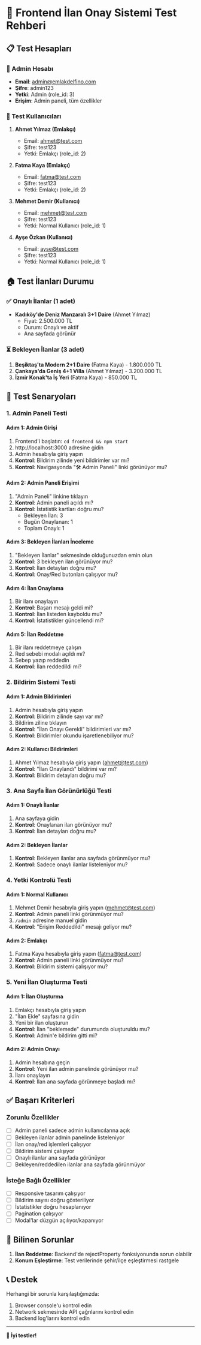 # 🧪 Frontend İlan Onay Sistemi Test Rehberi

## 📋 Test Hesapları

### 🔑 Admin Hesabı
- **Email**: admin@emlakdelfino.com
- **Şifre**: admin123
- **Yetki**: Admin (role_id: 3)
- **Erişim**: Admin paneli, tüm özellikler

### 👤 Test Kullanıcıları
1. **Ahmet Yılmaz (Emlakçı)**
   - Email: ahmet@test.com
   - Şifre: test123
   - Yetki: Emlakçı (role_id: 2)

2. **Fatma Kaya (Emlakçı)**
   - Email: fatma@test.com
   - Şifre: test123
   - Yetki: Emlakçı (role_id: 2)

3. **Mehmet Demir (Kullanıcı)**
   - Email: mehmet@test.com
   - Şifre: test123
   - Yetki: Normal Kullanıcı (role_id: 1)

4. **Ayşe Özkan (Kullanıcı)**
   - Email: ayse@test.com
   - Şifre: test123
   - Yetki: Normal Kullanıcı (role_id: 1)

## 🏠 Test İlanları Durumu

### ✅ Onaylı İlanlar (1 adet)
- **Kadıköy'de Deniz Manzaralı 3+1 Daire** (Ahmet Yılmaz)
  - Fiyat: 2.500.000 TL
  - Durum: Onaylı ve aktif
  - Ana sayfada görünür

### ⏳ Bekleyen İlanlar (3 adet)
1. **Beşiktaş'ta Modern 2+1 Daire** (Fatma Kaya) - 1.800.000 TL
2. **Çankaya'da Geniş 4+1 Villa** (Ahmet Yılmaz) - 3.200.000 TL
3. **İzmir Konak'ta İş Yeri** (Fatma Kaya) - 850.000 TL

## 🎯 Test Senaryoları

### 1. Admin Paneli Testi

#### Adım 1: Admin Girişi
1. Frontend'i başlatın: `cd frontend && npm start`
2. http://localhost:3000 adresine gidin
3. Admin hesabıyla giriş yapın
4. **Kontrol**: Bildirim zilinde yeni bildirimler var mı?
5. **Kontrol**: Navigasyonda "🛠️ Admin Paneli" linki görünüyor mu?

#### Adım 2: Admin Paneli Erişimi
1. "Admin Paneli" linkine tıklayın
2. **Kontrol**: Admin paneli açıldı mı?
3. **Kontrol**: İstatistik kartları doğru mu?
   - Bekleyen İlan: 3
   - Bugün Onaylanan: 1
   - Toplam Onaylı: 1

#### Adım 3: Bekleyen İlanları İnceleme
1. "Bekleyen İlanlar" sekmesinde olduğunuzdan emin olun
2. **Kontrol**: 3 bekleyen ilan görünüyor mu?
3. **Kontrol**: İlan detayları doğru mu?
4. **Kontrol**: Onay/Red butonları çalışıyor mu?

#### Adım 4: İlan Onaylama
1. Bir ilanı onaylayın
2. **Kontrol**: Başarı mesajı geldi mi?
3. **Kontrol**: İlan listeden kayboldu mu?
4. **Kontrol**: İstatistikler güncellendi mi?

#### Adım 5: İlan Reddetme
1. Bir ilanı reddetmeye çalışın
2. Red sebebi modalı açıldı mı?
3. Sebep yazıp reddedin
4. **Kontrol**: İlan reddedildi mi?

### 2. Bildirim Sistemi Testi

#### Adım 1: Admin Bildirimleri
1. Admin hesabıyla giriş yapın
2. **Kontrol**: Bildirim zilinde sayı var mı?
3. Bildirim ziline tıklayın
4. **Kontrol**: "İlan Onayı Gerekli" bildirimleri var mı?
5. **Kontrol**: Bildirimler okundu işaretlenebiliyor mu?

#### Adım 2: Kullanıcı Bildirimleri
1. Ahmet Yılmaz hesabıyla giriş yapın (ahmet@test.com)
2. **Kontrol**: "İlan Onaylandı" bildirimi var mı?
3. **Kontrol**: Bildirim detayları doğru mu?

### 3. Ana Sayfa İlan Görünürlüğü Testi

#### Adım 1: Onaylı İlanlar
1. Ana sayfaya gidin
2. **Kontrol**: Onaylanan ilan görünüyor mu?
3. **Kontrol**: İlan detayları doğru mu?

#### Adım 2: Bekleyen İlanlar
1. **Kontrol**: Bekleyen ilanlar ana sayfada görünmüyor mu?
2. **Kontrol**: Sadece onaylı ilanlar listeleniyor mu?

### 4. Yetki Kontrolü Testi

#### Adım 1: Normal Kullanıcı
1. Mehmet Demir hesabıyla giriş yapın (mehmet@test.com)
2. **Kontrol**: Admin paneli linki görünmüyor mu?
3. `/admin` adresine manuel gidin
4. **Kontrol**: "Erişim Reddedildi" mesajı geliyor mu?

#### Adım 2: Emlakçı
1. Fatma Kaya hesabıyla giriş yapın (fatma@test.com)
2. **Kontrol**: Admin paneli linki görünmüyor mu?
3. **Kontrol**: Bildirim sistemi çalışıyor mu?

### 5. Yeni İlan Oluşturma Testi

#### Adım 1: İlan Oluşturma
1. Emlakçı hesabıyla giriş yapın
2. "İlan Ekle" sayfasına gidin
3. Yeni bir ilan oluşturun
4. **Kontrol**: İlan "beklemede" durumunda oluşturuldu mu?
5. **Kontrol**: Admin'e bildirim gitti mi?

#### Adım 2: Admin Onayı
1. Admin hesabına geçin
2. **Kontrol**: Yeni ilan admin panelinde görünüyor mu?
3. İlanı onaylayın
4. **Kontrol**: İlan ana sayfada görünmeye başladı mı?

## ✅ Başarı Kriterleri

### Zorunlu Özellikler
- [ ] Admin paneli sadece admin kullanıcılarına açık
- [ ] Bekleyen ilanlar admin panelinde listeleniyor
- [ ] İlan onay/red işlemleri çalışıyor
- [ ] Bildirim sistemi çalışıyor
- [ ] Onaylı ilanlar ana sayfada görünüyor
- [ ] Bekleyen/reddedilen ilanlar ana sayfada görünmüyor

### İsteğe Bağlı Özellikler
- [ ] Responsive tasarım çalışıyor
- [ ] Bildirim sayısı doğru gösteriliyor
- [ ] İstatistikler doğru hesaplanıyor
- [ ] Pagination çalışıyor
- [ ] Modal'lar düzgün açılıyor/kapanıyor

## 🐛 Bilinen Sorunlar

1. **İlan Reddetme**: Backend'de rejectProperty fonksiyonunda sorun olabilir
2. **Konum Eşleştirme**: Test verilerinde şehir/ilçe eşleştirmesi rastgele

## 📞 Destek

Herhangi bir sorunla karşılaştığınızda:
1. Browser console'u kontrol edin
2. Network sekmesinde API çağrılarını kontrol edin
3. Backend log'larını kontrol edin

---

**🎉 İyi testler!** 